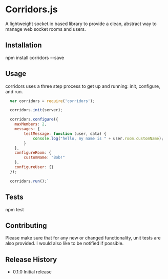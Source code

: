 Corridors.js
=========

A lightweight socket.io based library to provide a clean, abstract way to manage web socket rooms and users.

## Installation

  npm install corridors --save

## Usage

corridors uses a three step process to get up and running: init, configure, and run.
```javascript
  var corridors = require('corridors');

  corridors.init(server);

  corridors.configure({
  	maxMembers: 2,
    messages: {
    	testMessage: function (user, data) {
    		console.log("hello, my name is " + user.room.customName);
    	}
    },
    configureRoom: {
    	customName: "Bob!"
    },
    configureUser: {}
  });

  corridors.run();`
```
## Tests

  npm test

## Contributing

Please make sure that for any new or changed functionality, unit tests are also
provided.  I would also like to be notified if possible.

## Release History

* 0.1.0 Initial release